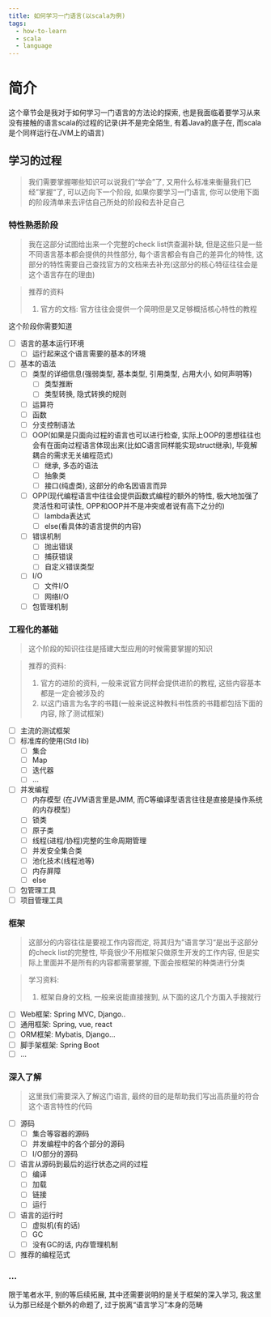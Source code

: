 ```yaml
---
title: 如何学习一门语言(以scala为例)
tags:
  - how-to-learn
  - scala
  - language
---
```

# 简介
这个章节会是我对于如何学习一门语言的方法论的探索, 也是我面临着要学习从来没有接触的语言scala的过程的记录(并不是完全陌生, 有着Java的底子在, 而scala是个同样运行在JVM上的语言)
## 学习的过程
> 我们需要掌握哪些知识可以说我们“学会”了, 又用什么标准来衡量我们已经”掌握“了, 可以迈向下一个阶段, 如果你要学习一门语言, 你可以使用下面的阶段清单来去评估自己所处的阶段和去补足自己
### 特性熟悉阶段
> 我在这部分试图给出来一个完整的check list供查漏补缺, 但是这些只是一些不同语言基本都会提供的共性部分, 每个语言都会有自己的差异化的特性, 这部分的特性需要自己查找官方的文档来去补充(这部分的核心特征往往会是这个语言存在的理由)

> 推荐的资料
>  1. 官方的文档: 官方往往会提供一个简明但是又足够概括核心特性的教程

这个阶段你需要知道

- [ ] 语言的基本运行环境
	- [ ] 运行起来这个语言需要的基本的环境

- [ ] 基本的语法
	- [ ] 类型的详细信息(强弱类型, 基本类型, 引用类型, 占用大小, 如何声明等)
		- [ ] 类型推断
		- [ ] 类型转换, 隐式转换的规则
	- [ ] 运算符
	- [ ] 函数
	- [ ] 分支控制语法
	- [ ] OOP(如果是只面向过程的语言也可以进行检查, 实际上OOP的思想往往也会有在面向过程语言体现出来(比如C语言同样能实现struct继承), 毕竟解耦合的需求无关编程范式)
		- [ ] 继承, 多态的语法
		- [ ] 抽象类
		- [ ] 接口(纯虚类), 这部分的命名因语言而异
	- [ ] OPP(现代编程语言中往往会提供函数式编程的额外的特性, 极大地加强了灵活性和可读性, OPP和OOP并不是冲突或者说有高下之分的)
		- [ ] lambda表达式
		- [ ] else(看具体的语言提供的内容)
	- [ ] 错误机制
		- [ ] 抛出错误
		- [ ] 捕获错误
		- [ ] 自定义错误类型
	- [ ] I/O
		- [ ] 文件I/O
		- [ ] 网络I/O
	- [ ] 包管理机制
### 工程化的基础
> 这个阶段的知识往往是搭建大型应用的时候需要掌握的知识

> 推荐的资料:
>  1. 官方的进阶的资料, 一般来说官方同样会提供进阶的教程, 这些内容基本都是一定会被涉及的
>  2. 以这门语言为名字的书籍(一般来说这种教科书性质的书籍都包括下面的内容, 除了测试框架)


- [ ] 主流的测试框架
- [ ] 标准库的使用(Std lib)
	- [ ] 集合
	- [ ] Map
	- [ ] 迭代器
	- [ ] ...
- [ ] 并发编程
	- [ ] 内存模型 (在JVM语言里是JMM, 而C等编译型语言往往是直接是操作系统的内存模型)
	- [ ] 锁类
	- [ ] 原子类
	- [ ] 线程(进程/协程)完整的生命周期管理
	- [ ] 并发安全集合类
	- [ ] 池化技术(线程池等)
	- [ ] 内存屏障
	- [ ] else
- [ ] 包管理工具
- [ ] 项目管理工具
### 框架
> 这部分的内容往往是要视工作内容而定, 将其归为”语言学习“是出于这部分的check list的完整性, 毕竟很少不用框架只做原生开发的工作内容, 但是实际上里面并不是所有的内容都需要掌握, 下面会按框架的种类进行分类

> 学习资料: 
> 1. 框架自身的文档, 一般来说能直接搜到, 从下面的这几个方面入手搜就行


- [ ] Web框架: Spring MVC, Django..
- [ ] 通用框架: Spring, vue, react
- [ ] ORM框架: Mybatis, Django...
- [ ] 脚手架框架: Spring Boot
- [ ] ...
### 深入了解
> 这里我们需要深入了解这门语言, 最终的目的是帮助我们写出高质量的符合这个语言特性的代码

- [ ] 源码
	- [ ] 集合等容器的源码
	- [ ] 并发编程中的各个部分的源码
	- [ ] I/O部分的源码
- [ ] 语言从源码到最后的运行状态之间的过程
	- [ ] 编译
	- [ ] 加载
	- [ ] 链接
	- [ ] 运行
- [ ] 语言的运行时
	- [ ] 虚拟机(有的话)
	- [ ] GC
	- [ ] 没有GC的话, 内存管理机制
- [ ] 推荐的编程范式

### ...
限于笔者水平, 别的等后续拓展, 其中还需要说明的是关于框架的深入学习, 我这里认为那已经是个额外的命题了, 过于脱离“语言学习”本身的范畴

